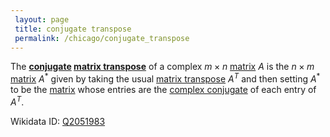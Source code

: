 ```yaml
---
 layout: page
 title: conjugate transpose
 permalink: /chicago/conjugate_transpose
---
```


The **[conjugate](https://mathgloss.github.io/MathGloss/complex_conjugate) [matrix transpose](https://mathgloss.github.io/MathGloss/matrix_transpose)** of a complex $m\times n$ [matrix](https://mathgloss.github.io/MathGloss/matrix) $A$ is the $n \times m$ [matrix](https://mathgloss.github.io/MathGloss/matrix) $A^*$ given by taking the usual [matrix transpose](https://mathgloss.github.io/MathGloss/matrix_transpose) $A^T$ and then setting $A^*$ to be the [matrix](https://mathgloss.github.io/MathGloss/matrix) whose entries are the [complex conjugate](https://mathgloss.github.io/MathGloss/complex_conjugate) of each entry of $A^T$.

Wikidata ID: [Q2051983](https://www.wikidata.org/wiki/Q2051983)